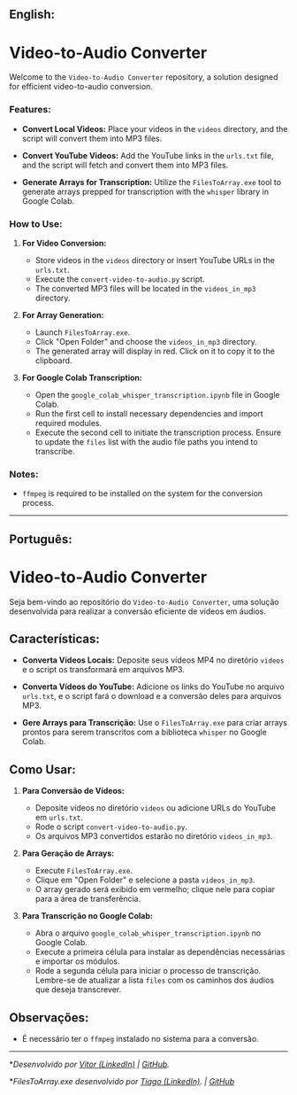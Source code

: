 ## English:

# Video-to-Audio Converter

Welcome to the `Video-to-Audio Converter` repository, a solution designed for efficient video-to-audio conversion.

### Features:

- **Convert Local Videos:** Place your videos in the `videos` directory, and the script will convert them into MP3 files.
  
- **Convert YouTube Videos:** Add the YouTube links in the `urls.txt` file, and the script will fetch and convert them into MP3 files.

- **Generate Arrays for Transcription:** Utilize the `FilesToArray.exe` tool to generate arrays prepped for transcription with the `whisper` library in Google Colab.

### How to Use:

1. **For Video Conversion:**
   - Store videos in the `videos` directory or insert YouTube URLs in the `urls.txt`.
   - Execute the `convert-video-to-audio.py` script.
   - The converted MP3 files will be located in the `videos_in_mp3` directory.

2. **For Array Generation:**
   - Launch `FilesToArray.exe`.
   - Click "Open Folder" and choose the `videos_in_mp3` directory.
   - The generated array will display in red. Click on it to copy it to the clipboard.
   
3. **For Google Colab Transcription:**
   - Open the `google_colab_whisper_transcription.ipynb` file in Google Colab.
   - Run the first cell to install necessary dependencies and import required modules.
   - Execute the second cell to initiate the transcription process. Ensure to update the `files` list with the audio file paths you intend to transcribe.

### Notes:

- `ffmpeg` is required to be installed on the system for the conversion process.

---

## Português:

# Video-to-Audio Converter

Seja bem-vindo ao repositório do `Video-to-Audio Converter`, uma solução desenvolvida para realizar a conversão eficiente de vídeos em áudios.

## Características:

- **Converta Vídeos Locais:** Deposite seus vídeos MP4 no diretório `videos` e o script os transformará em arquivos MP3.
  
- **Converta Vídeos do YouTube:** Adicione os links do YouTube no arquivo `urls.txt`, e o script fará o download e a conversão deles para arquivos MP3.

- **Gere Arrays para Transcrição:** Use o `FilesToArray.exe` para criar arrays prontos para serem transcritos com a biblioteca `whisper` no Google Colab.

## Como Usar:

1. **Para Conversão de Vídeos:**
   - Deposite vídeos no diretório `videos` ou adicione URLs do YouTube em `urls.txt`.
   - Rode o script `convert-video-to-audio.py`.
   - Os arquivos MP3 convertidos estarão no diretório `videos_in_mp3`.

2. **Para Geração de Arrays:**
   - Execute `FilesToArray.exe`.
   - Clique em "Open Folder" e selecione a pasta `videos_in_mp3`.
   - O array gerado será exibido em vermelho; clique nele para copiar para a área de transferência.
   
3. **Para Transcrição no Google Colab:**
   - Abra o arquivo `google_colab_whisper_transcription.ipynb` no Google Colab.
   - Execute a primeira célula para instalar as dependências necessárias e importar os módulos.
   - Rode a segunda célula para iniciar o processo de transcrição. Lembre-se de atualizar a lista `files` com os caminhos dos áudios que deseja transcrever.

## Observações:

- É necessário ter o `ffmpeg` instalado no sistema para a conversão.

---

**Desenvolvido por [Vitor (LinkedIn)](https://www.linkedin.com/in/vitorgithub/) | [GitHub](https://github.com/vitorgithub).*

**FilesToArray.exe desenvolvido por [Tiago (LinkedIn)](https://www.linkedin.com/in/tiago-antonio-8a5b2420b/). | [GitHub](https://github.com/tiago18555)*
